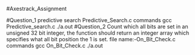 #Axestrack_Assignment

#Question_1
predictive search
Predictive_Search.c
commands 
gcc Predictive_search.c
./a.out
#Question_2
Count which all bits are set in an unsigned 32 bit integer, the function should return an integer array which specifies what all bit position the 1 is set. 
file name:-On_Bit_Check.c
commands
gcc On_Bit_Check.c
./a.out

